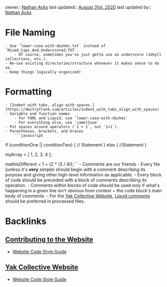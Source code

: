 owner:: [Nathan Acks](<Nathan Acks.md>)
last updated:: [August 31st, 2020](<August 31st, 2020.md>)
last updated by:: [Nathan Acks](<Nathan Acks.md>)
# File Naming
    - Use `lower-case-with-dashes.txt` instead of `Mixed_Caps_And_Underscored.TXT`.
        - Of course, sometimes you've just gotta use an underscore (Jekyll collections, etc.).
    - Re-use existing directories/structure whenever it makes sense to do so.
    - Keep things logically organized!
# Formatting
    - [Indent with tabs, align with spaces.](https://dmitryfrank.com/articles/indent_with_tabs_align_with_spaces)
    - Variable and function names
        - For YAML and Liquid, use `lower-case-with-dashes`
        - For everything else, use `camelCase`
    - Put spaces around operators (`1 + 1`, not `1+1`).
    - Parentheses, brackets, and braces
        ```javascript
if (conditionOne || conditionTwo) {
  // Statement
} else {
  //Statement
}

myArray = [ 1, 2, 3, 4 ];

mathIsDifferent = 1 + (2 * (3 / 4));```
    - Comments are our friends
        - Every file (unless it's __very__ simple) should begin with a comment describing its purpose and giving other high-level information as applicable.
        - Every block of code should be preceded with a block of comments describing its operation.
        - Comments within blocks of code should be used only if what's happening in a given line isn't obvious from context + the code block's main body of comments.
        - For the [Yak Collective Website](<Yak Collective Website.md>), [Liquid comments](https://shopify.github.io/liquid/tags/comment/) should be preferred in processed files.

# Backlinks
## [Contributing to the Website](<Contributing to the Website.md>)
- [Website Code Style Guide](<Website Code Style Guide.md>)

## [Yak Collective Website](<Yak Collective Website.md>)
- [Website Code Style Guide](<Website Code Style Guide.md>)

